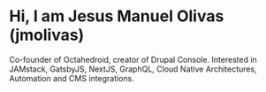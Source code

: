 
# Hi, I am Jesus Manuel Olivas (jmolivas)

Co-founder of Octahedroid, creator of Drupal Console. Interested in JAMstack, GatsbyJS, NextJS, GraphQL, Cloud Native Architectures, Automation and CMS integrations.
